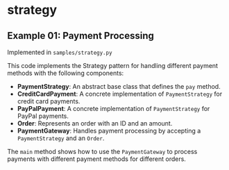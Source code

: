 # strategy

## Example 01: Payment Processing

Implemented in `samples/strategy.py`

This code implements the Strategy pattern for handling different payment methods with the following components:

- **PaymentStrategy**: An abstract base class that defines the `pay` method.
- **CreditCardPayment**: A concrete implementation of `PaymentStrategy` for credit card payments.
- **PayPalPayment**: A concrete implementation of `PaymentStrategy` for PayPal payments.
- **Order**: Represents an order with an ID and an amount.
- **PaymentGateway**: Handles payment processing by accepting a `PaymentStrategy` and an `Order`.

The `main` method shows how to use the `PaymentGateway` to process payments with different payment methods for different orders.
